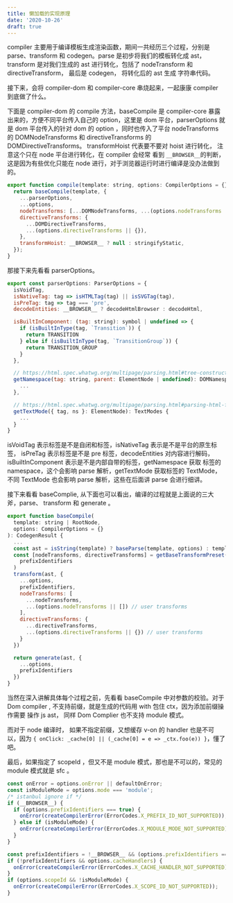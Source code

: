 ```yaml
---
title: 懒加载的实现原理
date: '2020-10-26'
draft: true
---
```


compiler 主要用于编译模板生成渲染函数，期间一共经历三个过程，分别是 parse、transform 和 codegen。parse 是初步将我们的模板转化成 ast，transform 是对我们生成的 ast 进行转化，包括了 nodeTransform 和 directiveTransform， 最后是 codegen， 将转化后的 ast 生成 字符串代码。

接下来，会将 compiler-dom 和 compiler-core 串烧起来，一起康康 compiler 到底做了什么。

下面是 compiler-dom 的 compile 方法，baseCompile 是 compiler-core 暴露出来的，方便不同平台传入自己的 option，这里是 dom 平台，parserOptions 就是 dom 平台传入的针对 dom 的 option ，同时也传入了平台 nodeTransforms 的 DOMNodeTransforms 和 directiveTransforms 的 DOMDirectiveTransforms。 transformHoist 代表要不要对 hoist 进行转化， 注意这个只在 node 平台进行转化，在 compiler 会经常 看到 `__BROWSER__`的判断，这是因为有些优化只能在 node 进行，对于浏览器运行时进行编译是没办法做到的。

```js
export function compile(template: string, options: CompilerOptions = {}): CodegenResult {
  return baseCompile(template, {
    ...parserOptions,
    ...options,
    nodeTransforms: [...DOMNodeTransforms, ...(options.nodeTransforms || [])],
    directiveTransforms: {
      ...DOMDirectiveTransforms,
      ...(options.directiveTransforms || {}),
    },
    transformHoist: __BROWSER__ ? null : stringifyStatic,
  });
}
```

那接下来先看看 parserOptions。

```js
export const parserOptions: ParserOptions = {
  isVoidTag,
  isNativeTag: tag => isHTMLTag(tag) || isSVGTag(tag),
  isPreTag: tag => tag === 'pre',
  decodeEntities: __BROWSER__ ? decodeHtmlBrowser : decodeHtml,

  isBuiltInComponent: (tag: string): symbol | undefined => {
    if (isBuiltInType(tag, `Transition`)) {
      return TRANSITION
    } else if (isBuiltInType(tag, `TransitionGroup`)) {
      return TRANSITION_GROUP
    }
  },

  // https://html.spec.whatwg.org/multipage/parsing.html#tree-construction-dispatcher
  getNamespace(tag: string, parent: ElementNode | undefined): DOMNamespaces {
    ...
  },

  // https://html.spec.whatwg.org/multipage/parsing.html#parsing-html-fragments
  getTextMode({ tag, ns }: ElementNode): TextModes {
    ...
  }
}
```

isVoidTag 表示标签是不是自闭和标签，isNativeTag 表示是不是平台的原生标签， isPreTag 表示标签是不是 pre 标签，decodeEntities 对内容进行解码，isBuiltInComponent 表示是不是内部自带的标签，getNamespace 获取 标签的 namespace，这个会影响 parse 解析，getTextMode 获取标签的 TextMode，不同 TextMode 也会影响 parse 解析，这些在后面讲 parse 会进行细讲。

接下来看看 baseComplie, 从下面也可以看出，编译的过程就是上面说的三大斧，parse、 transform 和 generate 。

```js
export function baseCompile(
  template: string | RootNode,
  options: CompilerOptions = {}
): CodegenResult {
  ...
  const ast = isString(template) ? baseParse(template, options) : template
  const [nodeTransforms, directiveTransforms] = getBaseTransformPreset(
    prefixIdentifiers
  )
  transform(ast, {
    ...options,
    prefixIdentifiers,
    nodeTransforms: [
      ...nodeTransforms,
      ...(options.nodeTransforms || []) // user transforms
    ],
    directiveTransforms: {
      ...directiveTransforms,
      ...(options.directiveTransforms || {}) // user transforms
    }
  })

  return generate(ast, {
    ...options,
    prefixIdentifiers
  })
}

```

当然在深入讲解具体每个过程之前，先看看 baseCompile 中对参数的校验。对于 Dom compiler , 不支持前缀，就是生成的代码用 with 包住 ctx，因为添加前缀操作需要 操作 js ast， 同样 Dom Complier 也不支持 module 模式。

而对于 node 编译时， 如果不指定前缀，又想缓存 v-on 的 handler 也是不可以，因为 `{ onClick: _cache[0] || (_cache[0] = e => _ctx.foo(e)) }`，懂了吧。

最后，如果指定了 scopeId ，但又不是 module 模式，那也是不可以的，常见的 module 模式就是 sfc 。

```js
const onError = options.onError || defaultOnError;
const isModuleMode = options.mode === 'module';
/* istanbul ignore if */
if (__BROWSER__) {
  if (options.prefixIdentifiers === true) {
    onError(createCompilerError(ErrorCodes.X_PREFIX_ID_NOT_SUPPORTED));
  } else if (isModuleMode) {
    onError(createCompilerError(ErrorCodes.X_MODULE_MODE_NOT_SUPPORTED));
  }
}

const prefixIdentifiers = !__BROWSER__ && (options.prefixIdentifiers === true || isModuleMode);
if (!prefixIdentifiers && options.cacheHandlers) {
  onError(createCompilerError(ErrorCodes.X_CACHE_HANDLER_NOT_SUPPORTED));
}
if (options.scopeId && !isModuleMode) {
  onError(createCompilerError(ErrorCodes.X_SCOPE_ID_NOT_SUPPORTED));
}
```
